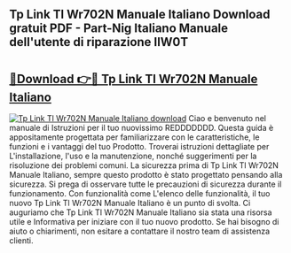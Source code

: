 ## Tp Link Tl Wr702N Manuale Italiano Download gratuit PDF - Part-Nig Italiano Manuale dell'utente di riparazione IlW0T

# <h2><a href="http://dffmq7.blite.top/?on=Tp+Link+Tl+Wr702N+Manuale+Italiano">🔗Download 👉🔴 Tp Link Tl Wr702N Manuale Italiano</a></h2>

[![Tp Link Tl Wr702N Manuale Italiano download](https://i.imgur.com/lujVjoI.png)](http://dffmq7.blite.top/?on=Tp+Link+Tl+Wr702N+Manuale+Italiano)
Ciao e benvenuto nel manuale di Istruzioni per il tuo nuovissimo REDDDDDDD. Questa guida è appositamente progettata per familiarizzare con le caratteristiche, le funzioni e i vantaggi del tuo Prodotto. Troverai istruzioni dettagliate per L'installazione, l'uso e la manutenzione, nonché suggerimenti per la risoluzione dei problemi comuni. La sicurezza prima di Tp Link Tl Wr702N Manuale Italiano, sempre questo prodotto è stato progettato pensando alla sicurezza. Si prega di osservare tutte le precauzioni di sicurezza durante il funzionamento. Con funzionalità come L'elenco delle funzionalità, il tuo nuovo Tp Link Tl Wr702N Manuale Italiano è un punto di svolta. Ci auguriamo che Tp Link Tl Wr702N Manuale Italiano sia stata una risorsa utile e Informativa per iniziare con il tuo nuovo prodotto. Se hai bisogno di aiuto o chiarimenti, non esitare a contattare il nostro team di assistenza clienti.
